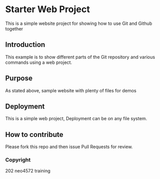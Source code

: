 # Starter Web Project

This is a simple website project for showing how to use Git and Github together

## Introduction

This example is to show different parts of the Git repository and various commands using a web project.

## Purpose

As stated above, sample website with plenty of files for demos

## Deployment

This is a simple web project, Deployment can be on any file system.

## How to contribute

Please fork this repo and then issue Pull Requests for review.

### Copyright

202 neo4572 training
